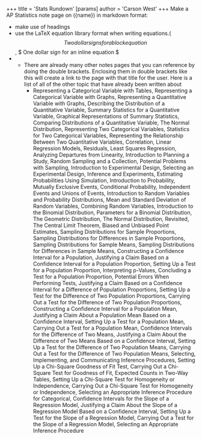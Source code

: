 +++
 title = 'Stats Rundown'
[params]
	author = 'Carson West'
+++
Make a AP Statistics note page on ({name}) in markdown format:
- make use of headings
- use the LaTeX equation library format when writing equations.( $$ Two dollar signs for a block equation $$ ,  $ One dollar sign for an inline equation $ 
- - There are already many other notes pages that you can reference by doing the double brackets. Enclosing them in double brackets like this will create a link to the page with that title for the user. Here is a list of all of the other topic that have already been written about
	- Representing a Categorical Variable with Tables, Representing a Categorical Variable with Graphs, Representing a Quantitative Variable with Graphs, Describing the Distribution of a Quantitative Variable, Summary Statistics for a Quantitative Variable, Graphical Representations of Summary Statistics, Comparing Distributions of a Quantitative Variable, The Normal Distribution, Representing Two Categorical Variables, Statistics for Two Categorical Variables, Representing the Relationship Between Two Quantitative Variables, Correlation, Linear Regression Models, Residuals, Least Squares Regression, Analyzing Departures from Linearity, Introduction to Planning a Study, Random Sampling and a Collection, Potential Problems with Sampling, Introduction to Experimental Design, Selecting an Experimental Design, Inference and Experiments, Estimating Probabilities Using Simulation, Introduction to Probability, Mutually Exclusive Events, Conditional Probability, Independent Events and Unions of Events, Introduction to Random Variables and Probability Distributions, Mean and Standard Deviation of Random Variables, Combining Random Variables, Introduction to the Binomial Distribution, Parameters for a Binomial Distribution, The Geometric Distribution, The Normal Distribution, Revisited, The Central Limit Theorem, Biased and Unbiased Point Estimates, Sampling Distributions for Sample Proportions, Sampling Distributions for Differences in Sample Proportions, Sampling Distributions for Sample Means, Sampling Distributions for Differences in Sample Means, Constructing a Confidence Interval for a Population, Justifying a Claim Based on a Confidence Interval for a Population Proportion, Setting Up a Test for a Population Proportion, Interpreting p-Values, Concluding a Test for a Population Proportion, Potential Errors When Performing Tests, Justifying a Claim Based on a Confidence Interval for a Difference of Population Proportions, Setting Up a Test for the Difference of Two Population Proportions, Carrying Out a Test for the Difference of Two Population Proportions, Constructing a Confidence Interval for a Population Mean, Justifying a Claim About a Population Mean Based on a Confidence Interval, Setting Up a Test for a Population Mean, Carrying Out a Test for a Population Mean, Confidence Intervals for the Difference of Two Means, Justifying a Claim About the Difference of Two Means Based on a Confidence Interval, Setting Up a Test for the Difference of Two Population Means, Carrying Out a Test for the Difference of Two Population Means, Selecting, Implementing, and Communicating Inference Procedures, Setting Up a Chi-Square Goodness of Fit Test, Carrying Out a Chi-Square Test for Goodness of Fit, Expected Counts in Two-Way Tables, Setting Up a Chi-Square Test for Homogeneity or Independence, Carrying Out a Chi-Square Test for Homogeneity or Independence, Selecting an Appropriate Inference Procedure for Categorical, Confidence Intervals for the Slope of a Regression Model, Justifying a Claim About the Slope of a Regression Model Based on a Confidence Interval, Setting Up a Test for the Slope of a Regression Model, Carrying Out a Test for the Slope of a Regression Model, Selecting an Appropriate Inference Procedure